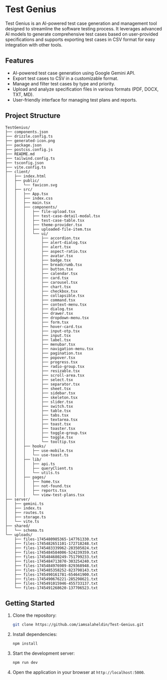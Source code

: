 # Test Genius

Test Genius is an AI-powered test case generation and management tool designed to streamline the software testing process. It leverages advanced AI models to generate comprehensive test cases based on user-provided specifications and supports exporting test cases in CSV format for easy integration with other tools.

## Features
- AI-powered test case generation using Google Gemini API.
- Export test cases to CSV in a customizable format.
- Manage and filter test cases by type and priority.
- Upload and analyze specification files in various formats (PDF, DOCX, TXT, MD).
- User-friendly interface for managing test plans and reports.

## Project Structure
```
TestGenius/
├── components.json
├── drizzle.config.ts
├── generated-icon.png
├── package.json
├── postcss.config.js
├── README.md
├── tailwind.config.ts
├── tsconfig.json
├── vite.config.ts
├── client/
│   ├── index.html
│   ├── public/
│   │   └── favicon.svg
│   ├── src/
│   │   ├── App.tsx
│   │   ├── index.css
│   │   ├── main.tsx
│   │   ├── components/
│   │   │   ├── file-upload.tsx
│   │   │   ├── test-case-detail-modal.tsx
│   │   │   ├── test-case-table.tsx
│   │   │   ├── theme-provider.tsx
│   │   │   ├── uploaded-file-item.tsx
│   │   │   └── ui/
│   │   │       ├── accordion.tsx
│   │   │       ├── alert-dialog.tsx
│   │   │       ├── alert.tsx
│   │   │       ├── aspect-ratio.tsx
│   │   │       ├── avatar.tsx
│   │   │       ├── badge.tsx
│   │   │       ├── breadcrumb.tsx
│   │   │       ├── button.tsx
│   │   │       ├── calendar.tsx
│   │   │       ├── card.tsx
│   │   │       ├── carousel.tsx
│   │   │       ├── chart.tsx
│   │   │       ├── checkbox.tsx
│   │   │       ├── collapsible.tsx
│   │   │       ├── command.tsx
│   │   │       ├── context-menu.tsx
│   │   │       ├── dialog.tsx
│   │   │       ├── drawer.tsx
│   │   │       ├── dropdown-menu.tsx
│   │   │       ├── form.tsx
│   │   │       ├── hover-card.tsx
│   │   │       ├── input-otp.tsx
│   │   │       ├── input.tsx
│   │   │       ├── label.tsx
│   │   │       ├── menubar.tsx
│   │   │       ├── navigation-menu.tsx
│   │   │       ├── pagination.tsx
│   │   │       ├── popover.tsx
│   │   │       ├── progress.tsx
│   │   │       ├── radio-group.tsx
│   │   │       ├── resizable.tsx
│   │   │       ├── scroll-area.tsx
│   │   │       ├── select.tsx
│   │   │       ├── separator.tsx
│   │   │       ├── sheet.tsx
│   │   │       ├── sidebar.tsx
│   │   │       ├── skeleton.tsx
│   │   │       ├── slider.tsx
│   │   │       ├── switch.tsx
│   │   │       ├── table.tsx
│   │   │       ├── tabs.tsx
│   │   │       ├── textarea.tsx
│   │   │       ├── toast.tsx
│   │   │       ├── toaster.tsx
│   │   │       ├── toggle-group.tsx
│   │   │       ├── toggle.tsx
│   │   │       └── tooltip.tsx
│   │   ├── hooks/
│   │   │   ├── use-mobile.tsx
│   │   │   └── use-toast.ts
│   │   ├── lib/
│   │   │   ├── api.ts
│   │   │   ├── queryClient.ts
│   │   │   └── utils.ts
│   │   ├── pages/
│   │   │   ├── home.tsx
│   │   │   ├── not-found.tsx
│   │   │   ├── reports.tsx
│   │   │   └── view-test-plans.tsx
├── server/
│   ├── gemini.ts
│   ├── index.ts
│   ├── routes.ts
│   ├── storage.ts
│   └── vite.ts
├── shared/
│   └── schema.ts
└── uploads/
    ├── files-1745480985365-147761330.txt
    ├── files-1745482651101-172718248.txt
    ├── files-1745483339962-283505024.txt
    ├── files-1745484584006-524239359.txt
    ├── files-1745484680249-751799233.txt
    ├── files-1745484713870-303254240.txt
    ├── files-1745484976989-829368948.txt
    ├── files-1745485358252-823798143.txt
    ├── files-1745490161781-654641900.txt
    ├── files-1745490676221-285298621.txt
    ├── files-1745491015946-455733137.txt
    └── files-1745491268620-137706523.txt
```

## Getting Started
1. Clone the repository:
   ```bash
   git clone https://github.com/iamsalaheldin/Test-Genius.git
   ```

2. Install dependencies:
   ```bash
   npm install
   ```

3. Start the development server:
   ```bash
   npm run dev
   ```

4. Open the application in your browser at `http://localhost:5000`.

